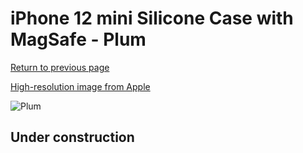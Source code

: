 # iPhone 12 mini Silicone Case with MagSafe - Plum

[Return to previous page](/iphone_12)

[High-resolution image from Apple](https://store.storeimages.cdn-apple.com/8756/as-images.apple.com/is/MHKQ3?wid=4500&hei=4500&fmt=png)

<div style="width: 512px"><img src="/almost_uncompressed/MHKQ3.webp" alt="Plum"></div>

## Under construction
